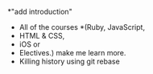 *"add introduction" 
* All of the courses 
*(Ruby, JavaScript, 
*   HTML & CSS, 
*   iOS or
 *  Electives.) make me learn more. 
* Killing history using git rebase
